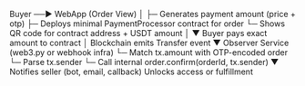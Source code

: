 Buyer ──► WebApp (Order View)
            │
            ├─ Generates payment amount (price + otp)
            ├─ Deploys minimal PaymentProcessor contract for order
            └─ Shows QR code for contract address + USDT amount
                         │
                         ▼
          Buyer pays exact amount to contract
                         │
              Blockchain emits Transfer event
                         ▼
      Observer Service (web3.py or webhook infra)
            └─ Match tx.amount with OTP-encoded order
            └─ Parse tx.sender
            └─ Call internal order.confirm(orderId, tx.sender)
                         ▼
            Notifies seller (bot, email, callback)
            Unlocks access or fulfillment
